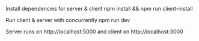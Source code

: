 
Install dependencies for server & client
npm install && npm run client-install

Run client & server with concurrently
npm run dev

Server runs on http://localhost:5000 and client on http://localhost:3000
